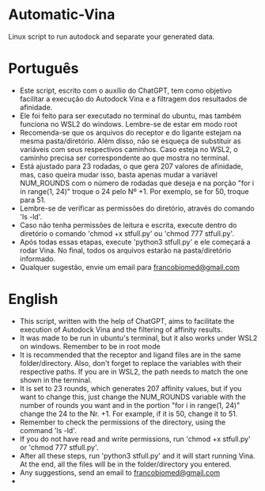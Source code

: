 # Automatic-Vina
Linux script to run autodock and separate your generated data.

# Português
- Este script, escrito com o auxílio do ChatGPT, tem como objetivo facilitar a execução do Autodock Vina e a filtragem dos resultados de afinidade.
- Ele foi feito para ser executado no terminal do ubuntu, mas também funciona no WSL2 do windows. Lembre-se de estar em modo root
- Recomenda-se que os arquivos do receptor e do ligante estejam na mesma pasta/diretório. Além disso, não se esqueça de substituir as variáveis com seus respectivos caminhos. Caso esteja no WSL2, o caminho precisa ser correspondente ao que mostra no terminal.
- Está ajustado para 23 rodadas, o que gera 207 valores de afinidade, mas, caso queira mudar isso, basta apenas mudar
a variável NUM_ROUNDS com o número de rodadas que deseja e na porção "for i in range(1, 24)" troque o 24 pelo Nº +1. Por exemplo, se for 50, troque para 51.
- Lembre-se de verificar as permissões do diretório, através do comando 'ls -ld'.
- Caso não tenha permissôes de leitura e escrita, execute dentro do diretório o comando 'chmod +x stfull.py' ou 'chmod 777 stfull.py'.
- Após todas essas etapas, execute 'python3 stfull.py' e ele começará a rodar Vina. No final, todos os arquivos estarão na pasta/diretório informado.
- Qualquer sugestão, envie um email para francobiomed@gmail.com 

# English
- This script, written with the help of ChatGPT, aims to facilitate the execution of Autodock Vina and the filtering of affinity results.
- It was made to be run in ubuntu's terminal, but it also works under WSL2 on windows. Remember to be in root mode
- It is recommended that the receptor and ligand files are in the same folder/directory. Also, don't forget to replace the variables with their respective paths. If you are in WSL2, the path needs to match the one shown in the terminal.
- It is set to 23 rounds, which generates 207 affinity values, but if you want to change this, just change
the NUM_ROUNDS variable with the number of rounds you want and in the portion "for i in range(1, 24)" change the 24 to the Nr. +1. For example, if it is 50, change it to 51.
- Remember to check the permissions of the directory, using the command 'ls -ld'.
- If you do not have read and write permissions, run 'chmod +x stfull.py' or 'chmod 777 stfull.py'.
- After all these steps, run 'python3 stfull.py' and it will start running Vina. At the end, all the files will be in the folder/directory you entered.
- Any suggestions, send an email to francobiomed@gmail.com 
- 
